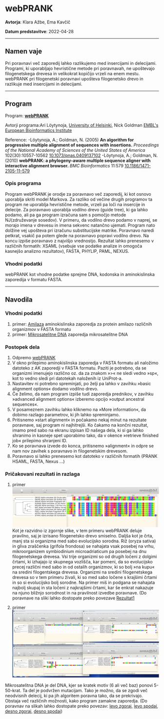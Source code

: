 # webPRANK


**Avtorja**: Klara Ažbe, Ema Kavčič

**Datum predstavitve**: 2022-04-28

---
## Namen vaje
Pri poravnavi več zaporedij lahko razlikujemo med insercijami in delecijami. Programi, ki uporabljajo hevristične metode pri poravnavah, ne upoštevajo filogenetskega drevesa in velikokrat kopičijo vrzeli na enem mestu. webPRANK pri filogenetski poravnavi upošteva filogenetsko drevo in razlikuje med insercijami in delecijami. 

---
## Program

Program: **[webPRANK](https://www.ebi.ac.uk/goldman-srv/webprank/)**

Avtorji programa:Ari Löytynoja, [University of Helsinki](https://www.helsinki.fi/en), Nick Goldman [EMBL's European Bioinformatics Institute](https://www.ebi.ac.uk/)

Reference:
-Löytynoja, A.; Goldman, N. (2005) **An algorithm for progressive multiple alignment of sequences with insertions.** *Proceedings of the National Academy of Sciences of the United States of America* 102(30):10557-10562 [10.1073/pnas.0409137102](https://www.pnas.org/doi/full/10.1073/pnas.0409137102)
-Löytynoja, A.; Goldman, N. (2010) **webPRANK: a phylogeny-aware multiple sequence aligner with interactive alignment browser.** *BMC Bioinformatics* 11:579 [10.1186/1471-2105-11-579 ](https://bmcbioinformatics.biomedcentral.com/articles/10.1186/1471-2105-11-579)


### Opis programa

Program webPRANK je orodje za poravnavo več zaporedij, ki kot osnovo uporablja skriti model Markova. Za razliko od večine drugih programov ta program ne uporablja hevristične metode, vrzeli pa loči na insercije in delecije. Za poravnavo uporablja vodilno drevo (guide tree), ki ga lahko podamo, ali pa ga program izračuna sam s pomočjo metode NJ(združevanje sosedov). V primeru, da vodilno drevo podamo v naprej, se morajo imena v drevesu in imena sekvenc natančno ujemati. Program nato dolžine vej upošteva pri izračunu substitucijske matrike.
Poravnavo naredi petkrat, vsakič pa potem glede na poravnavo popravi vodilno drevo. Na koncu izpiše poravnavo z najvišjo vrednostjo. Rezultat lahko prenesemo v različnih formatih: XSAML (vsebuje vse podatke analize in omogoča kasnejšo analizno rezultatov), FASTA, PHYLIP, PAML, NEXUS. 

### Vhodni podatki

webPRANK kot vhodne podatke sprejme DNA, kodonska in aminokislinska zaporedija v formatu FASTA.

---
## Navodila

### Vhodni podatki
1. primer:
[Amilaza](s10-webprank-vhod1.txt) aminokislinska zaporedja za protein amilazo različnih organizmov v FASTA formatu
2. primer:
[Mikrosatelitne DNA](s10-webprank-vhod2.txt) zaporedja mikrosatelitne DNA


### Postopek dela

1. Odpremo [webPRANK](https://www.ebi.ac.uk/goldman-srv/webprank/) 
2. V okno prilepimo aminokislinska zaporedja v FASTA formatu ali naložimo datoteko z AK zaporedji v FASTA formatu. Paziti je potrebno, da se organizmi imenujejo različno oz. da za znakom »>« ne sledi vedno »sp«, kot to vedno sledi pri datotekah naloženih iz UniProt-a.
3. Nastavitev ni potrebno spreminjati, po želji pa lahko v zavihku »basic alignment options« dodamo vodilno drevo. 
4. Če želimo, da nam program izpiše tudi zaporedja prednikov, v zavihku »advanced alignment options« izberemo opcijo »output ancestral sequences«.
5. V posameznem zavihku lahko kliknemo na »More information«, da dobimo razlago parametrov, ki jih lahko spreminjamo.
6. Pritisnemo »start alignment« in počakamo nekaj minut na rezultate poravnave, saj program ni najhitrejši. Ko čakamo na končni rezultat, imamo pred sabo na ekranu izpisan ID našega dela, ki si ga lahko shranimo in kasneje spet uporabimo tako, da v okence »retrieve finished job« prilepimo shranjeni ID.
7. Ko se poravnava izvede do konca, pritisnemo »alignment« in odpre se nam nov zavihek s poravnavo in filogenetskim drevesom.
8. Poravnavo si lahko prenesemo kot datoteko v različnih formatih (PRANK HSAML, FASTA, Nexus …) 


### Pričakovani rezultati in razlaga

1. primer
![rezultat1](s10-webprank-rezultat1.png)
Kot je razvidno iz zgornje slike, v tem primeru webPRANK deluje pravilno, saj je izrisano filogenetsko drevo smiselno. Daljša kot je črta, manj sta si organizma med sabo evolucijsko sorodna. Riž (oryza sativa) in gliva zraščenka (grifola frondosa) se nahajata vsak posebej na vrhu, mikroorganizem symbiodinium microadriaticum pa posebej na dnu filogenetskega drevesa. Vsi trije organizmi so od drugih ločeni z dolgimi črtami, ki izhajajo iz skupnega vozlišča, kar pomeni, da so evolucijsko precej različni med sabo in od ostalih organizmov, ki so bolj »na kupu« na sredini filogentskega drevesa. Organizmi na sredini filogenetskega drevesa so v tem primeru živali, ki so med sabo ločene s krajšimi črtami in so si evolucijsko bolj sorodne. Na primer miš in podgana se nahajata najbolj skupaj in sta ločeni z najkrajšimi črtami, kar še enkrat nakazuje na njuno bližnjo sorodnost in na pravilnost izvedbe poravnave.
(Do poravnave na sliki lahko dostopate preko povezave [Rezultat1](https://www.ebi.ac.uk/goldman-srv/webprank/results/prank-S20220423-160515-0729-65112038-p1m.html)

2. primer
![rezultat2](s10-webprank-rezultat2.png)

Mikrosatelitna DNA je del DNA, kjer se kratek motiv (6 ali več baz) ponovi 5-50-krat. Ta del je podvržen mutacijam. Tako je možno, da se zgodi več neodvisnih delecij, ki pa jih algoritem poravna tako, da se prekrivajo. Obstaja več različnih možnosti, kako program zamakne zaporedja.
(Do poravnav na slikah lahko dostopate preko povezav: [levo zgoraj](https://www.ebi.ac.uk/goldman-srv/webprank/results/prank-S20220423-170446-0654-38827629-p2m.html), [levo spodaj](https://www.ebi.ac.uk/goldman-srv/webprank/results/prank-S20220423-170458-0226-25294347-p2m.html), [desno zgoraj](https://www.ebi.ac.uk/goldman-srv/webprank/results/prank-S20220423-172507-0496-27165156-p2m.html), [desno spodaj](https://www.ebi.ac.uk/goldman-srv/webprank/results/prank-S20220423-172635-0194-53478270-p1m.html))